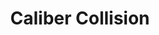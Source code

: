 ---
title: "Caliber Collision"
url: /san-antonio/caliber-collision-us-highway-281-north/
shop: car repair
---